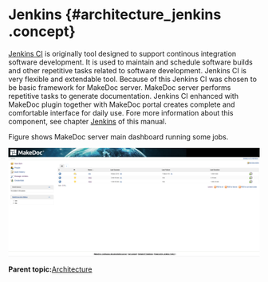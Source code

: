 # Jenkins {#architecture_jenkins .concept}

[Jenkins CI](http://jenkins-ci.org) is originally tool designed to support continous integration software development. It is used to maintain and schedule software builds and other repetitive tasks related to software development. Jenkins CI is very flexible and extendable tool. Because of this Jenkins CI was chosen to be basic framework for MakeDoc server. MakeDoc server performs repetitive tasks to generate documentation. Jenkins CI enhanced with MakeDoc plugin together with MakeDoc portal creates complete and comfortable interface for daily use. Fore more information about this component, see chapter [Jenkins](../jenkins/jenkins.md) of this manual.

Figure shows MakeDoc server main dashboard running some jobs.

![](images/jenkins_dashboard.png "MakeDoc server (Jenkins CI with MakeDoc plugin)")

**Parent topic:**[Architecture](../architecture/architecture.md)

